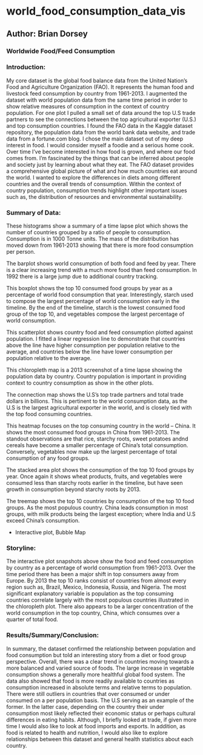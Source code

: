# world_food_consumption_data_vis
## Author: Brian Dorsey
### Worldwide Food/Feed Consumption

### Introduction: 
My core dataset is the global food balance data from the United Nation’s Food and Agriculture Organization (FAO). It represents the human food and livestock feed consumption by country from 1961-2013. I augmented the dataset with world population data from the same time period in order to show relative measures of consumption in the context of country population. For one plot I pulled a small set of data around the top U.S trade partners to see the connections between the top agricultural exporter (U.S.) and top consumption countries. I found the FAO data in the Kaggle dataset repository, the population data from the world bank data website, and trade data from a fortune.com blog.
I chose the main dataset out of my deep interest in food. I would consider myself a foodie and a serious home cook. Over time I’ve become interested in how food is grown, and where our food comes from. I’m fascinated by the things that can be inferred about people and society just by learning about what they eat. The FAO dataset provides a comprehensive global picture of what and how much countries eat around the world. I wanted to explore the differences in diets among different countries and the overall trends of consumption. Within the context of country population, consumption trends highlight other important issues such as, the distribution of resources and environmental sustainability. 


### Summary of Data: 

These histograms show a summary of a time lapse plot which shows the number of countries grouped by a ratio of people to consumption. Consumption is in 1000 Tonne units. The mass of the distribution has moved down from 1961-2013 showing that there is more food consumption per person. 


 
The barplot shows world consumption of both food and feed by year. There is a clear increasing trend with a much more food than feed consumption. In 1992 there is a large jump due to additional country tracking.

 
This boxplot shows the top 10 consumed food groups by year as a percentage of world food consumption that year. Interestingly, starch used to compose the largest percentage of world consumption early in the timeline. By the end of the timeline, starch is the lowest consumed food group of the top 10, and vegetables compose the largest percentage of world consumption.



 
This scatterplot shows country food and feed consumption plotted against population. I fitted a linear regression line to demonstrate that countries above the line have higher consumption per population relative to the average, and countries below the line have lower consumption per population relative to the average.



This chloropleth map is a 2013 screenshot of a time lapse showing the population data by country. Country population is important in providing context to country consumption as show in the other plots.







The connection map shows the U.S’s top trade partners and total trade dollars in billions. This is pertinent to the world consumption data, as the U.S is the largest agricultural exporter in the world, and is closely tied with the top food consuming countries.





This heatmap focuses on the top consuming country in the world – China. It shows the most consumed food groups in China from 1961-2013. The standout observations are that rice, starchy roots, sweet potatoes andnd cereals have become a smaller percentage of China’s total consumption. Conversely, vegetables now make up the largest percentage of total consumption of any food groups. 




 
The stacked area plot shows the consumption of the top 10 food groups by year. Once again it shows wheat products, fruits, and vegetables were consumed less than starchy roots earlier in the timeline, but have seen growth in consumption beyond starchy roots by 2013.








The treemap shows the top 10 countries by consumption of the top 10 food groups. As the most populous country. China leads consumption in most groups, with milk products being the largest exception; where India and U.S exceed China’s consumption.

* Interactive plot, Bubble Map
 
 
### Storyline: 
The interactive plot snapshots above show the food and feed consumption by country as a percentage of world consumption from 1961-2013. Over the time period there has been a major shift in top consumers away from Europe. By 2013 the top 10 ranks consist of countries from almost every region such as, Brazil, Mexico, Indonesia, Russia, and Nigeria. The most significant explanatory variable is population as the top consuming countries correlate largely with the most populous countries illustrated in the chloropleth plot. There also appears to be a larger concentration of the world consumption in the top country, China, which consumes over a quarter of total food.

### Results/Summary/Conclusion:
In summary, the dataset confirmed the relationship between population and food consumption but told an interesting story from a diet or food group perspective. Overall, there was a clear trend in countries moving towards a more balanced and varied source of foods. The large increase in vegetable consumption shows a generally more healthful global food system. The data also showed that food is more readily available to countries as consumption increased in absolute terms and relative terms to population. There were still outliers in countries that over consumed or under consumed on a per population basis. The U.S serving as an example of the former. In the latter case, depending on the country their under consumption most likely reflected their economic status or perhaps cultural differences in eating habits. Although, I briefly looked at trade, if given more time I would also like to look at food imports and exports. In addition, as food is related to health and nutrition, I would also like to explore relationships between this dataset and general health statistics about each country.

